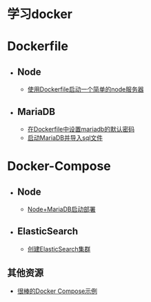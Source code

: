 ﻿# 学习docker

# Dockerfile
+ ## Node
    - [使用Dockerfile启动一个简单的node服务器](./node#如何使用http-server)

+ ## MariaDB
    - [在Dockerfile中设置mariadb的默认密码](./mariadb#设置MariaDB的默认密码)
    - [启动MariaDB并导入sql文件](./mariadb#启动MariaDB并导入sql文件)


# Docker-Compose
+ ## Node
    - [Node+MariaDB启动部署](./docker-compose#如何使用node-mariadb)
+ ## ElasticSearch
    - [创建ElasticSearch集群](./docker-compose#创建ElasticSearch集群)

## 其他资源
- [很棒的Docker Compose示例](https://github.com/docker/awesome-compose)